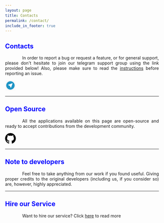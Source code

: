 ```yaml
---
layout: page
title: Contacts
permalink: /contact/
include_in_footer: true
---
```


<style>
    tab1 { padding-left: 4em; }
</style>

<h2 style="color: blue">Contacts</h2>

<p style="text-align: justify;">
	<tab1>In order to report a bug or request a feature, or for general support, please don't hesitate to join our telegram support group using the link provided below! Also, please make sure to read the <a href="{{ site.github.url }}/report-issue/" target="_self">instructions</a> before reporting an issue.</tab1></p>

<p><a href="https://t.me/smartpack_kmanager" target="_blank"><img src="https://github.com/SmartPack/SmartPack.github.io/blob/master/assets/pic006.png?raw=true" alt="" height="35" /></a></p>

<hr>

<h2 style="color: blue">Open Source</h2>

<p style="text-align: justify;"><tab1>All the applications available on this page are open-source and ready to accept contributions from the development community.</tab1></p>

<p><a href="https://github.com/sunilpaulmathew" target="_blank"><img src="https://github.com/SmartPack/SmartPack.github.io/blob/master/assets/pic002.png?raw=true" alt="" height="35" /></a></p>

<hr>

<h2 style="color: blue">Note to developers</h2>

<p style="text-align: justify;"><tab1>Feel free to take anything from our work if you found useful. Giving proper credits to the original developers (including us, if you consider so) are, however, highly appreciated.</tab1></p>

<hr>

<h2 style="color: blue">Hire our Service</h2>

<p style="text-align: justify;"><tab1>Want to hire our service? Click <a href="{{ site.github.url }}/hire-me/" target="_self">here</a> to read more</tab1></p>
